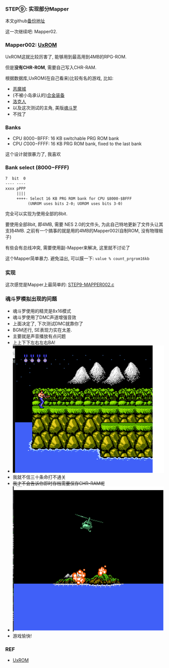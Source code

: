 ### STEP⑨: 实现部分Mapper

本文github[备份地址](https://github.com/dustpg/BlogFM/issues/22)

这一次继续吧: Mapper02.

### Mapper002: [UxROM](https://wiki.nesdev.com/w/index.php/UxROM)

UxROM这就比较厉害了, 能够用到最高用到4MB的RPG-ROM.

但是**没有CHR-ROM**, 需要自己写入CHR-RAM.

根据数据库,UxROM(在自己看来)比较有名的游戏, 比如:

 - [恶魔城](http://bootgod.dyndns.org:7777/profile.php?id=57)
 - (不被小岛承认的)[合金装备](http://bootgod.dyndns.org:7777/profile.php?id=79)
 - [洛克人](http://bootgod.dyndns.org:7777/profile.php?id=608)
 - 以及这次测试的主角, 美版[魂斗罗](http://bootgod.dyndns.org:7777/profile.php?id=52)
 - 不找了

### Banks
 - CPU $8000-$BFFF: 16 KB switchable PRG ROM bank
 - CPU $C000-$FFFF: 16 KB PRG ROM bank, fixed to the last bank

 这个设计就很暴力了, 我喜欢

### Bank select ($8000-$FFFF)
```
7  bit  0
---- ----
xxxx pPPP
     ||||
     ++++- Select 16 KB PRG ROM bank for CPU $8000-$BFFF
          (UNROM uses bits 2-0; UOROM uses bits 3-0)
```
完全可以实现为使用全部的8bit.

要使用全部8bit, 即4MB, 需要 NES 2.0的文件头, 为此自己特地更新了文件头让其支持4MB. 之前有一个搞事的就是用的4MB的Mapper002(自制ROM, 没有物理板子)

有些会有总线冲突, 需要使用副-Mapper来解决, 这里就不讨论了

这个Mapper简单暴力. 避免溢出, 可以膜一下: ```value % count_prgrom16kb```

### 实现
这次感觉是Mapper上最简单的: [STEP9-MAPPER002.c](https://github.com/dustpg/StepFC/blob/master/step9/sfc_mapper_002_uxrom.c) 

### 魂斗罗模拟出现的问题
 - 魂斗罗使用的精灵是8x16模式
 - 魂斗罗使用了DMC声道增强音效
 - 上面决定了, 下次测试DMC就靠你了
 - BGM还行, SE表现力实在太差.
 - 主要就是声音播放有点问题
 - 上上下下左右左右BA!
 - ![30life](./30life.png)
 - 我就不信三十条命打不通关
 - ~~我才不会告诉你即时存档需要保存CHR-RAM呢~~
 - ![clear](./clear.png)
 - 游戏愉快!

### REF
 - [UxROM](https://wiki.nesdev.com/w/index.php/UxROM)